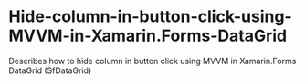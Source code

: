 # Hide-column-in-button-click-using-MVVM-in-Xamarin.Forms-DataGrid
Describes how to hide column in button click using MVVM in Xamarin.Forms DataGrid (SfDataGrid)
